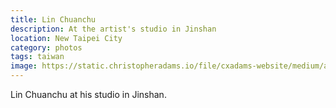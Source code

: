 ```yaml
---
title: Lin Chuanchu
description: At the artist's studio in Jinshan
location: New Taipei City
category: photos
tags: taiwan
image: https://static.christopheradams.io/file/cxadams-website/medium/albums/2019/20190804-1144_Jinshan_LinChuanchu/20190804-1144_Jinshan_LinChuanchu_L1005736-1.jpg
---
```


Lin Chuanchu at his studio in Jinshan.

